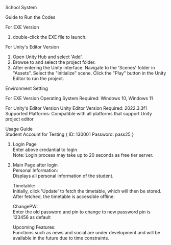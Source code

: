 School System

Guide to Run the Codes

For EXE Version
1. double-click the EXE file to launch.

For Unity's Editor Version
1. Open Unity Hub and select 'Add'.
2. Browse to and select the project folder.
3. After entering the Unity interface:
Navigate to the 'Scenes' folder in "Assets".
Select the "initialize" scene.
Click the "Play" button in the Unity Editor to run the project.

Environment Setting

For EXE Version
Operating System Required: Windows 10, Windows 11

For Unity's Editor Version
Unity Editor Version Required: 2022.3.3f1
Supported Platforms: Compatible with all platforms that support Unity project editor

Usage Guide  
Student Account for Testing
{
ID: 130001
Password: pass25
}

1. Login Page  
Enter above credantial to login  
Note: Login process may take up to 20 seconds as free tier server.

2. Main Page after login  
   Personal Information:  
   Displays all personal information of the student.

   Timetable:  
   Initially, click 'Update' to fetch the timetable, which will then be stored.
   After fetched, the timetable is accessible offline.

   ChangePW:  
   Enter the old password and pin to change to new password
   pin is 123456 as default

   Upcoming Features:  
   Functions such as news and social are under development and will be available in the future due to time constraints.
